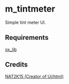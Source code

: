 # m_tintmeter
Simple tint meter UI.

## Requirements
[ox_lib](https://github.com/CommunityOx/ox_lib/releases)

## Credits
[NAT2K15 (Creator of Ui/html)](https://github.com/NAT2K15/window-tint)
